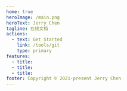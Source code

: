 ```yaml
---
home: true
heroImage: /main.png
heroText: Jerry Chen
tagline: 在线文档
actions:
  - text: Get Started
    link: /tools/git
    type: primary
features:
  - title: 
  - title: 
  - title: 
footer: Copyright © 2021-present Jerry Chen
---
```

